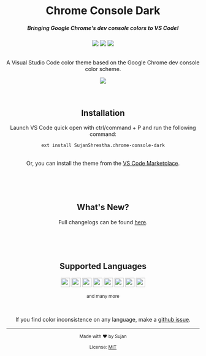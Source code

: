 <div align="center">
  <h1>Chrome Console Dark</h1>

  <h5>Bringing Google Chrome's dev console colors to VS Code!</h5>
  <img src="https://img.shields.io/github/package-json/v/sjns19/chrome-console-dark?color=%23f19767&style=for-the-badge" />
  <img src="https://img.shields.io/visual-studio-marketplace/d/SujanShrestha.chrome-console-dark?color=%23f19767&style=for-the-badge" />
  <img src="https://img.shields.io/visual-studio-marketplace/stars/SujanShrestha.chrome-console-dark?color=%23f19767&style=for-the-badge" />
  <br/><br/>
  <p>A Visual Studio Code color theme based on the Google Chrome dev console color scheme.</p>
  <img src="https://user-images.githubusercontent.com/47782595/171379720-38f837fc-7641-40a6-abd4-a08955be4b3e.png" />
  <br/><br/><br/>
  <h2>Installation</h2>
  <p>Launch VS Code quick open with ctrl/command + P and run the following command:</p>
  <code>ext install SujanShrestha.chrome-console-dark</code><br/><br/>
  <p>Or, you can install the theme from the <a href="https://marketplace.visualstudio.com/items?itemName=SujanShrestha.chrome-console-dark">VS Code Marketplace</a>.</p>
  <br/><br/><br/>
  <h2>What's New?</h2>
  <p>Full changelogs can be found <a href="https://github.com/sjns19/chrome-console-dark/blob/main/CHANGELOG.md">here</a>.</p>
  <br/><br/><br/>
  <h2>Supported Languages</h2>
  <img src="https://cdn-icons-png.flaticon.com/512/174/174854.png" height="24" width="24" />
  <img src="https://cdn-icons-png.flaticon.com/512/732/732190.png" height="24" width="24" />
  <img src="https://cdn-icons-png.flaticon.com/512/5968/5968292.png" height="24" width="24" />
  <img src="https://cdn-icons-png.flaticon.com/512/6132/6132222.png" height="24" width="24" />
  <img src="https://cdn-icons-png.flaticon.com/512/6132/6132221.png" height="24" width="24" />
  <img src="https://cdn-icons-png.flaticon.com/512/5968/5968332.png" height="24" width="24" />        
  <img src="https://cdn-icons-png.flaticon.com/512/5968/5968282.png" height="24" width="24" />
  <img src="https://cdn-icons-png.flaticon.com/512/5968/5968350.png" height="24" width="24" />
  <p><small>and many more</small></p>
  <br/>
  <p>If you find color inconsistence on any language, make a <a href="https://github.com/sjns19/chrome-console-dark/issues">github issue</a>.</p>
  <hr/>
  <p><small>Made with ❤️ by Sujan</small></p>
  <p><small>License: <a href="https://github.com/sjns19/chrome-console-dark/blob/main/LICENSE.md">MIT</a></small></p>
</div>
